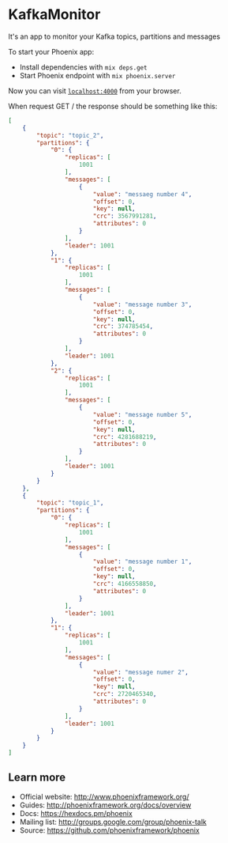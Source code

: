 # KafkaMonitor

It's an app to monitor your Kafka topics, partitions and messages

To start your Phoenix app:

  * Install dependencies with `mix deps.get`
  * Start Phoenix endpoint with `mix phoenix.server`

Now you can visit [`localhost:4000`](http://localhost:4000) from your browser.

When request GET / the response should be something like this:

```json
[
    {
        "topic": "topic_2",
        "partitions": {
            "0": {
                "replicas": [
                    1001
                ],
                "messages": [
                    {
                        "value": "messaeg number 4",
                        "offset": 0,
                        "key": null,
                        "crc": 3567991281,
                        "attributes": 0
                    }
                ],
                "leader": 1001
            },
            "1": {
                "replicas": [
                    1001
                ],
                "messages": [
                    {
                        "value": "message number 3",
                        "offset": 0,
                        "key": null,
                        "crc": 374785454,
                        "attributes": 0
                    }
                ],
                "leader": 1001
            },
            "2": {
                "replicas": [
                    1001
                ],
                "messages": [
                    {
                        "value": "message number 5",
                        "offset": 0,
                        "key": null,
                        "crc": 4281688219,
                        "attributes": 0
                    }
                ],
                "leader": 1001
            }
        }
    },
    {
        "topic": "topic_1",
        "partitions": {
            "0": {
                "replicas": [
                    1001
                ],
                "messages": [
                    {
                        "value": "message number 1",
                        "offset": 0,
                        "key": null,
                        "crc": 4166558850,
                        "attributes": 0
                    }
                ],
                "leader": 1001
            },
            "1": {
                "replicas": [
                    1001
                ],
                "messages": [
                    {
                        "value": "message numer 2",
                        "offset": 0,
                        "key": null,
                        "crc": 2720465340,
                        "attributes": 0
                    }
                ],
                "leader": 1001
            }
        }
    }
]
```

## Learn more

  * Official website: http://www.phoenixframework.org/
  * Guides: http://phoenixframework.org/docs/overview
  * Docs: https://hexdocs.pm/phoenix
  * Mailing list: http://groups.google.com/group/phoenix-talk
  * Source: https://github.com/phoenixframework/phoenix
